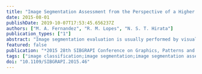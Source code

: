 ```yaml
---
title: "Image Segmentation Assessment from the Perspective of a Higher Level Task"
date: 2015-08-01
publishDate: 2019-10-07T17:53:45.656237Z
authors: ["M. A. Fernandez", "R. M. Lopes", "N. S. T. Hirata"]
publication_types: ["1"]
abstract: "Image segmentation evaluation is usually performed by visual inspection, by comparing segmentation to a ground-truth, or by computing an objective function value for the segmented image. All these methods require user participation either for manual evaluation, or to define ground-truth, or to embed desired segmentation properties into the objective function. However, evaluating segmentation is a hard task if none of these three methods can be easily employed. Often, higher level tasks such as detecting or classifying objects can be performed much more easily than low level tasks such as delineating the contours of the objects. This fact can be advantageously used to evaluate algorithms for a low level task. We apply this approach to a case study on plankton classification. Segmentation methods are evaluated from the perspective of plankton classification accuracy. This approach not only helps choosing a good segmentation method but also helps detecting points where segmentation is failing. In addition, this more holistic form of segmentation evaluation better meets requirements of big data analysis."
featured: false
publication: "*2015 28th SIBGRAPI Conference on Graphics, Patterns and Images*"
tags: ["image classification;image segmentation;image segmentation assessment;higher level task;plankton classification;Image segmentation;Accuracy;Feature extraction;Support vector machines;Context;Visualization;Inspection;holistic system evaluation;classification evaluation;plankton image classification;segmentation evaluation;plankton image segmentation"]
doi: "10.1109/SIBGRAPI.2015.46"
---
```


